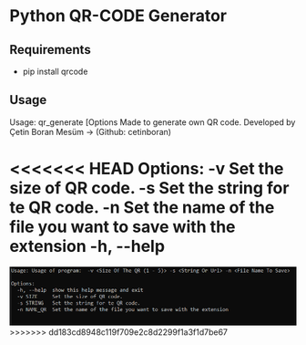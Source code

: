 # Python QR-CODE Generator

## Requirements

* pip install qrcode

## Usage
Usage: qr_generate [Options
    Made to generate own QR code.
    Developed by Çetin Boran Mesüm -> (Github: cetinboran)

<<<<<<< HEAD
Options:
    -v  Set the size of QR code.
    -s  Set the string for te QR code.
    -n  Set the name of the file you want to save with the extension
    -h, --help
=======
<img src="QRCODE.PNG" title="Optional title">
>>>>>>> dd183cd8948c119f709e2c8d2299f1a3f1d7be67
